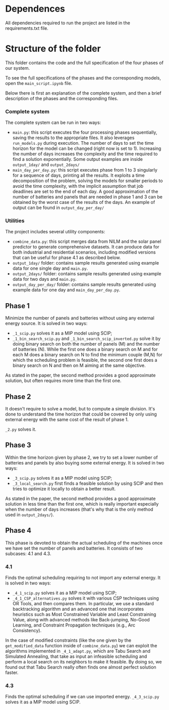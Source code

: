# Dependences
All dependencies required to run the project are listed in the requirements.txt file.

# Structure of the folder
This folder contains the code and the full specification of the four phases of our
system.

To see the full specifications of the phases and the corresponding models, open the 
`main_script.ipynb` file.

Below there is first an explanation of the complete system, and then a brief description of the phases and the corresponding files.

### Complete system
The complete system can be run in two ways:
- `main.py`: this script executes the four processing phases sequentially, saving the results to the appropriate files. It also leverages `run_models.py` during execution.
The number of days to set the time horizon for the model can be changed (right now is set to 1). Increasing the number of days increases the complexity and the
time required to find a solution exponentially. Some output examples are inside `output_1day/` and `output_2days/`
- `main_day_per_day.py`: this script executes phase from 1 to 3 singularly for a sequence of days, printing all the results.
It exploits a time decomposition of the problem, solving the models for smaller periods to avoid the time complexity, with the implicit assumption that job deadlines are set to the end 
of each day. A good approximation of the number of batteries and panels that are needed in phase 1 and 3 can be obtained by the worst case of the results of the days. An example of output can be found in `output_day_per_day/`

### Utilities
The project includes several utility components:
- `combine_data.py`: this script merges data from NILM and the solar panel predictor to generate comprehensive datasets. It can produce data for both industrial and residential scenarios, including modified versions that can be useful for phase 4.1 as described below.
- `output_1day/` folder: contains sample results generated using example data for one single day and `main.py`.
- `output_2days/` folder: contains sample results generated using example data for two days and `main.py`.
- `output_day_per_day/` folder: contains sample results generated using example data for one day and `main_day_per_day.py`.

## Phase 1
Minimize the number of panels and batteries without using any external energy source.
It is solved in two ways:
- `_1_scip.py` solves it as a MIP model using SCIP;
- `_1_bin_search_scip.py` and `_1_bin_search_scip_inverted.py` solve it by doing binary search on both the number of panels (M) and the number of batteries (N). 
While the first one does a binary search on M and for each M does a binary search on N to find the minimum couple (M,N) for which the scheduling problem is feasible,
the second one first does a binary search on N and then on M aiming at the same objective.

As stated in the paper, the second method provides a good approximate solution, but often requires more time than the first one.

## Phase 2
It doesn't require to solve a model, but to compute a simple division.
It's done to understand the time horizon that could be covered by only using external energy with the same cost of the result of phase 1.

`_2.py` solves it.

## Phase 3
Within the time horizon given by phase 2, we try to set a lower number of batteries and panels by also buying some external energy. 
It is solved in two ways:
- `_3_scip.py` solves it as a MIP model using SCIP;
- `_3_local_search.py` first finds a feasible solution by using SCIP and then tries to optimize it locally to obtain a better result.

As stated in the paper, the second method provides a good approximate solution in less time than the first one, which is really important especially when the number of
days increases (that's why that is the only method used in `output_2days/`).

## Phase 4
This phase is devoted to obtain the actual scheduling of the machines once we have set the number of panels and batteries.
It consists of two subcases: 4.1 and 4.3.

### 4.1
Finds the optimal scheduling requiring to not import any external energy.
It is solved in two ways:
- `_4_1_scip.py` solves it as a MIP model using SCIP;
- `_4_1_CSP_alternatives.py` solves it with various CSP techniques using OR Tools, and then compares them. In particular,
we use a standard backtracking algorithm and an advanced one that incorporates heuristics such as Most Constrained Variable and Least Constraining Value, along with advanced methods like Back-jumping, No-Good Learning, and Constraint Propagation techniques (e.g., Arc Consistency).

In the case of modified constraints (like the one given by the `get_modified_data` function inside of `combine_data.py`) we can exploit the algorithms implemented in `_4_1_adapt.py`, which are Tabu Search and
Simulated Annealing, that take as input an infeasible scheduling and perform a local search on its neighbors to make it feasible.
By doing so, we found out that Tabu Search really often finds one almost perfect solution faster.

### 4.3 
Finds the optimal scheduling if we can use imported energy.
`_4_3_scip.py` solves it as a MIP model using SCIP.